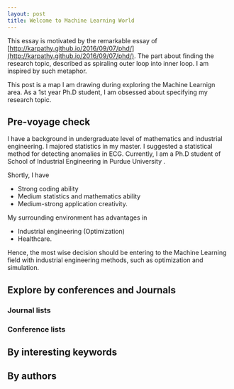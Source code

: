 ```yaml
---
layout: post
title: Welcome to Machine Learning World
---
```


This essay is motivated by the remarkable essay of [http://karpathy.github.io/2016/09/07/phd/](http://karpathy.github.io/2016/09/07/phd/). The part about finding the research topic, described as spiraling outer loop into inner loop. I am inspired by such metaphor. 

This post is a map I am drawing during exploring the Machine Learnign area. As a 1st year Ph.D student, I am obsessed about specifying my research topic. 



## Pre-voyage check 

I have a background in undergraduate level of mathematics and industrial engineering. I majored statistics in my master. I suggested a statistical method for detecting anomalies in ECG. Currently, I am a Ph.D student of School of Industrial Engineering in Purdue University .


Shortly, I have 

* Strong coding ability 
* Medium statistics and mathematics ability 
* Medium-strong application creativity.

My surrounding environment has advantages in 

* Industrial engineering (Optimization) 
* Healthcare. 

Hence, the most wise decision should be entering to the Machine Learning field with industrial engineering methods, such as optimization and simulation. 





## Explore by conferences and Journals 

### Journal lists 

### Conference lists 



## By interesting keywords 


## By authors 



